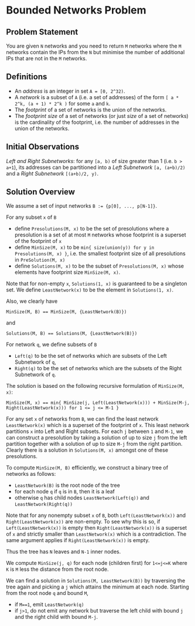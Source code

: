 # Bounded Networks Problem

## Problem Statement

You are given `N` networks and you need to return `M` networks where the `M` networks contain the IPs from the `N` but minimise the number of additional IPs that are not in the `M` networks.

## Definitions

   * An *address* is an integer in set `A = [0, 2^32)`.
   * A *network* is a subset of `A` (i.e. a set of addresses) of the form `[ a * 2^k, (a + 1) * 2^k )` for some `a` and `k`.
   * The *footprint* of a set of networks is the union of the networks.
   * The *footprint size* of a set of networks (or just *size* of a set of networks) is the cardinality of the footprint, i.e. the number of addresses in the union of the networks.
   
## Initial Observations

*Left and Right Subnetworks*: for any `[a, b)` of size greater than 1 (i.e. `b > a+1`), its addresses can be partitioned into a *Left Subnetwork* `[a, (a+b)/2)` and a *Right Subnetwork* `[(a+b)/2, y)`.

## Solution Overview

We assume a set of input networks `B := {p[0], ..., p[N-1]}`.

For any subset `x` of `B`

   * define `Presolutions(M, x)` to be the set of presolutions where a presolution is a set of at most `M` networks whose footprint is a superset of the footprint of `x`
   * define `MinSize(M, x)` to be `min{ size(union(y)) for y in Presolutions(M, x) }`, i.e. the smallest footprint size of all presolutions in `PreSolution(M, x)`
   * define `Solutions(M, x)` to be the subset of `Presolutions(M, x)` whose elements have footprint size `MinSize(M, x)`.
   
Note that for non-empty `x`, `Solutions(1, x)` is guaranteed to be a singleton set.  We define `LeastNetwork(x)` to be the element in `Solutions(1, x)`.

Also, we clearly have

    MinSize(M, B) == MinSize(M, {LeastNetwork(B)})
    
and

    Solutions(M, B) == Solutions(M, {LeastNetwork(B)})

For network `q`, we define subsets of `B`
   * `Left(q)` to be the set of networks which are subsets of the Left Subnetwork of `q`,
   * `Right(q)` to be the set of networks which are the subsets of the Right Subnetwork of `q`.
   
The solution is based on the following recursive formulation of `MinSize(M, x)`:

    MinSize(M, x) == min{ MinSize(j, Left(LeastNetwork(x))) + MinSize(M-j, Right(LeastNetwork(x))) for 1 <= j <= M-1 }

For any set `x` of networks from `B`, we can find the least network `LeastNetwork(x)` which is a superset of the footprint of `x`.  This least network partitions `x` into Left and Right subsets.  For each `j` between `1` and `M-1`, we can construct a presolution by taking a solution of up to size `j` from the left partition together with a solution of up to size `M-j` from the right partition.  Clearly there is a solution in `Solutions(M, x)` amongst one of these presolutions.

To compute `MinSize(M, B)` efficiently, we construct a binary tree of networks as follows:

   * `LeastNetwork(B)` is the root node of the tree
   * for each node `q` if `q` is in `B`, then it is a leaf
   * otherwise `q` has child nodes `LeastNetwork(Left(q))` and `LeastNetwork(Right(q))`
   
Note that for any nonempty subset `x` of `B`, both `Left(LeastNetwork(x))` and `Right(LeastNetwork(x))` are non-empty.  To see why this is so, if `Left(LeastNetwork(x))` is empty then `Right(LeastNetwork(x))` is a superset of `x` and strictly smaller than `LeastNetwork(x)` which is a contradiction.  The same argument applies if `Right(LeastNetwork(x))` is empty.

Thus the tree has `N` leaves and `N-1` inner nodes.

We compute `MinSize(j, q)` for each node (children first) for `1<=j<=K` where `K` is `M` less the distance from the root node.

We can find a solution in `Solutions(M, LeastNetwork(B))` by traversing the tree again and picking a `j` which attains the minimum at each node.  Starting from the root node `q` and bound `M`,

   * if `M==1`, emit `LeastNetwork(q)`
   * if `j>1`, do not emit any network but traverse the left child with bound `j` and the right child with bound `M-j`.